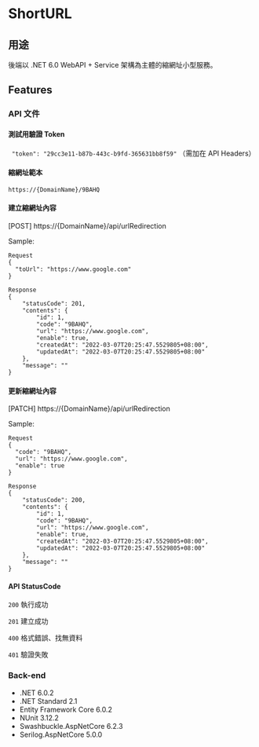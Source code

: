 ShortURL
=================

## 用途

後端以 .NET 6.0 WebAPI + Service 架構為主體的縮網址小型服務。

## Features

### API 文件

#### 測試用驗證 Token 
` "token": "29cc3e11-b87b-443c-b9fd-365631bb8f59"` 
（需加在 API Headers）


#### 縮網址範本

`https://{DomainName}/9BAHQ`


#### 建立縮網址內容

[POST] https://{DomainName}/api/urlRedirection

Sample:

```
Request
{
  "toUrl": "https://www.google.com"
}
```
```
Response
{
    "statusCode": 201,
    "contents": {
        "id": 1,
        "code": "9BAHQ",
        "url": "https://www.google.com",
        "enable": true,
        "createdAt": "2022-03-07T20:25:47.5529805+08:00",
        "updatedAt": "2022-03-07T20:25:47.5529805+08:00"
    },
    "message": ""
}
```


#### 更新縮網址內容

[PATCH] https://{DomainName}/api/urlRedirection

Sample:

```
Request
{
  "code": "9BAHQ",
  "url": "https://www.google.com",
  "enable": true
}
```
```
Response
{
    "statusCode": 200,
    "contents": {
        "id": 1,
        "code": "9BAHQ",
        "url": "https://www.google.com",
        "enable": true,
        "createdAt": "2022-03-07T20:25:47.5529805+08:00",
        "updatedAt": "2022-03-07T20:25:47.5529805+08:00"
    },
    "message": ""
}
```


#### API StatusCode

`200` 執行成功

`201` 建立成功

`400` 格式錯誤、找無資料

`401` 驗證失敗


### Back-end
* .NET 6.0.2
* .NET Standard 2.1
* Entity Framework Core 6.0.2
* NUnit 3.12.2
* Swashbuckle.AspNetCore 6.2.3
* Serilog.AspNetCore 5.0.0

